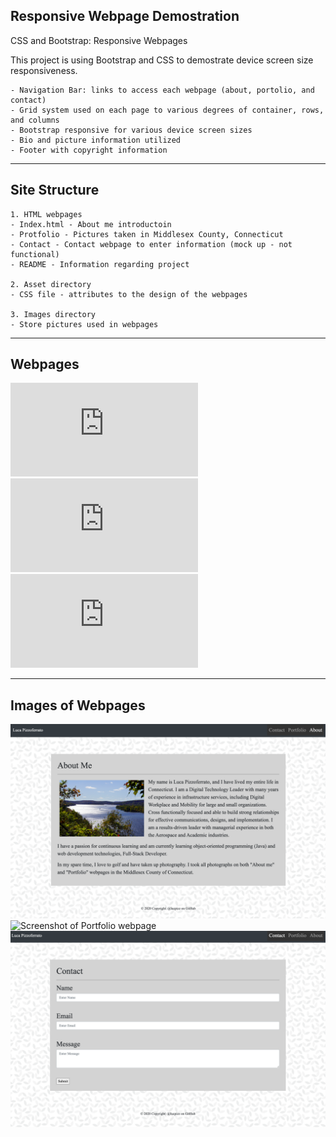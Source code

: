 ## Responsive Webpage Demostration

CSS and Bootstrap: Responsive Webpages

This project is using Bootstrap and CSS to demostrate device screen size responsiveness.

    - Navigation Bar: links to access each webpage (about, portolio, and contact)
    - Grid system used on each page to various degrees of container, rows, and columns
    - Bootstrap responsive for various device screen sizes
    - Bio and picture information utilized
    - Footer with copyright information

---

## Site Structure

    1. HTML webpages
    - Index.html - About me introductoin
    - Protfolio - Pictures taken in Middlesex County, Connecticut
    - Contact - Contact webpage to enter information (mock up - not functional)
    - README - Information regarding project

    2. Asset directory
    - CSS file - attributes to the design of the webpages

    3. Images directory
    - Store pictures used in webpages

---

## Webpages

![About Webpage](https://lucpizz.github.io/Responsive-Webpages/index.html)
![Portfolio Webpage](https://lucpizz.github.io/Responsive-Webpages/portfolio.htm)
![Contact Webpage](https://lucpizz.github.io/Responsive-Webpages/contact.html)

---

## Images of Webpages

![Screenshot of About webpage](./images/About.png)
![Screenshot of Portfolio webpage](./images/Portfolio.png)
![Screenshot of Contact webpage](./images/Contact.png)